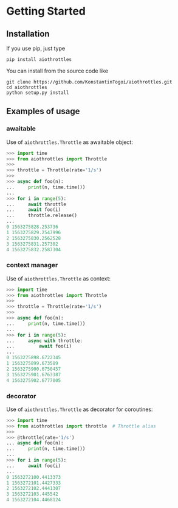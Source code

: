 # Getting Started

## Installation

If you use pip, just type

```shell
pip install aiothrottles
```

You can install from the source code like

```shell
git clone https://github.com/KonstantinTogoi/aiothrottles.git
cd aiothrottles
python setup.py install
```

## Examples of usage

### awaitable

Use of `aiothrottles.Throttle` as awaitable object:

```python
>>> import time
>>> from aiothrottles import Throttle
>>>
>>> throttle = Throttle(rate='1/s')
>>>
>>> async def foo(n):
...     print(n, time.time())
...
>>> for i in range(5):
...     await throttle
...     await foo(i)
...     throttle.release()
...
0 1563275828.253736
1 1563275829.2547996
2 1563275830.2562528
3 1563275831.257302
4 1563275832.2587304
```

### context manager

Use of `aiothrottles.Throttle` as context:

```python
>>> import time
>>> from aiothrottles import Throttle
>>>
>>> throttle = Throttle(rate='1/s')
>>>
>>> async def foo(n):
...     print(n, time.time())
...
>>> for i in range(5):
...     async with throttle:
...         await foo(i)
...
0 1563275898.6722345
1 1563275899.673589
2 1563275900.6750457
3 1563275901.6763387
4 1563275902.6777005
```

### decorator

Use of `aiothrottles.Throttle` as decorator for coroutines:

```python
>>> import time
>>> from aiothrottles import throttle  # Throttle alias
>>>
>>> @throttle(rate='1/s')
... async def foo(n):
...     print(n, time.time())
...
>>> for i in range(5):
...     await foo(i)
...
0 1563272100.4413373
1 1563272101.4427333
2 1563272102.4441307
3 1563272103.445542
4 1563272104.4468124
```
